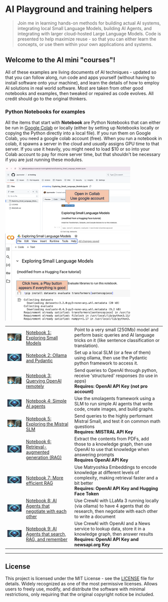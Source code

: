 # AI Playground and training helpers

> Join me in learning hands-on methods for building actual AI systems, integrating local Small Language Models, building AI Agents, and integrating with larger cloud-hosted Large Language Models.  Code is presented to help maximize reuse - so that you can either learn the concepts, or use them within your own applications and systems.

## Welcome to the AI mini "courses"!

All of these examples are living documents of AI techniques - updated so that you can follow along, run code and apps yourself (without having to install software onto your machine), and learn the details of how to employ AI solutions in real world software.  Most are taken from other good notebooks and examples, then tweaked or repaired as code evolves. All credit should go to the original thinkers.

### Python Notebooks for examples ###

All the items that start with **Notebook** are Python Notebooks that can either be run in [Google Colab](https://colab.research.google.com/) or locally (either by setting up Notebooks locally or copying the Python directly into a local file). If you run them on Google Colab, you need a google colab account (free). When you run a notebook in colab, it spawns a server in the cloud and *usually* assigns GPU time to that server. If you use it heavily, you might need to load $10 or so into your Colab account to pay for more server time, but that shouldn't be necessary if you are just running these modules.

<img src="images/open_in_colab.png" alt="Click the Open in Colab button to load into the cloud" width="400" ></a>
<img src="images/colab_run_block.png" alt="Press the play triangle in each block to run the code within" width="400" ></a>


| | | |
|--|--|--|
|<a href="Exploring_Small_Language_Models.ipynb" target="_blank"><img src="images/DALLE_slm.png" alt="Thumbnail" width="200" ></a>|[Notebook 1: Exploring Small Models](Exploring_Small_Language_Models.ipynb) |Point to a very small (250Mb) model and perform basic queries and AI language tricks on it (like sentence classification or translation). |
|<a href="Ollama%20and%20pydantic.ipynb" target="_blank"><img src="images/DALLE_chip.png" alt="Thumbnail" width="200" ></a>|[Notebook 2: Ollama and Pydantic](Ollama%20and%20pydantic.ipynb)|Set up a local SLM (or a few of them) using ollama, then use the Pydantic python framework to access it.|
|<a href="Accessing_OpenAI_via_API.ipynb" target="_blank"><img src="images/DALLE_slm.png" alt="Thumbnail" width="200" ></a>|[Notebook 3: Querying OpenAI remotely](Accessing_OpenAI_via_API.ipynb) |Send queries to OpenAI through python, receive 'structured' responses (to use in apps)<br/>**Requires: OpenAI API Key (not pro account)** |
|<a href="Building%20SmolAgents.ipynb" target="_blank"><img src="images/DALLE_chip.png" alt="Thumbnail" width="200" ></a>|[Notebook 4: Simple AI agents](Building%20SmolAgents.ipynb)|Use the smolagents framework using a SLM to run simple AI agents that write code, create images, and build graphs.|
|<a href="Mistral%20Small%20via%20API.ipynb" target="_blank"><img src="images/DALLE_slm.png" alt="Thumbnail" width="200" ></a>|[Notebook 5: Exploring the Mistral SLM](Mistral%20Small%20via%20API.ipynb) |Send queries to the highly performant Mistral Small, and test it on common math questions <br/>**Requires: MISTRAL API Key**|
|<a href="Using%20AI%20Agents%20to%20build%20a%20Knowledge%20Graph%20and%20verify%20results.ipynb" target="_blank"><img src="images/DALLE_chip.png" alt="Thumbnail" width="200" ></a>|[Notebook 6: Retrieval-augmented generation (RAG)](Using%20AI%20Agents%20to%20build%20a%20Knowledge%20Graph%20and%20verify%20results.ipynb)| Extract the contents from PDFs, add those to a knowledge graph, then use OpenAI to use that knowledge when answering prompts<br/>**Requires OpenAI API Key**|
|<a href="RAG%20into%20a%20Knowledge%20Graph%20with%20Matryoshka%20Embeddings.ipynb" target="_blank"><img src="images/DALLE_chip.png" alt="Thumbnail" width="200" ></a>|[Notebook 7: More efficient RAG](RAG%20into%20a%20Knowledge%20Graph%20with%20Matryoshka%20Embeddings.ipynb)|Use Matryoshka Embeddings to encode knowledge at different levels of complexity, making retrieval faster and a bit better<br/>**Requires: OpenAI API Key and Hugging Face Token**|
|<a href="CrewAI%20Multiple%20Agents%20with%20search.ipynb" target="_blank"><img src="images/DALLE_chip.png" alt="Thumbnail" width="200" ></a>|[Notebook 8: AI Agents that negotiate with each other](CrewAI%20Multiple%20Agents%20with%20search.ipynb)|Use CrewAI with LLaMa 3 running locally (via ollama) to have 4 agents that do research, then negotiate with each other to write a document|
|<a href="CrewAI_Example.ipynb" target="_blank"><img src="images/DALLE_chip.png" alt="Thumbnail" width="200" ></a>|[Notebook 9: AI Agents that search, RAG, and remember](CrewAI_Example.ipynb)|Use CrewAI with OpenAI and a News service to lookup data, store it in a knowledge graph, then answer results<br/>**Requires: OpenAI API Key and newsapi.org Key**|




---

## License

This project is licensed under the MIT License - see the [LICENSE](LICENSE) file for details. Widely recognized as one of the most permissive licenses. Allows users to freely use, modify, and distribute the software with minimal restrictions, only requiring that the original copyright notice be included. 
